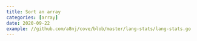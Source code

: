 ```yaml
---
title: Sort an array
categories: [array]
date: 2020-09-22
example: //github.com/a8nj/cove/blob/master/lang-stats/lang-stats.go
---
```

